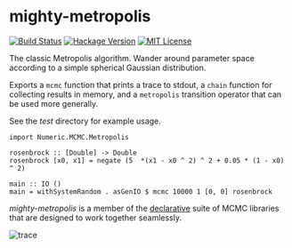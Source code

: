 # mighty-metropolis

[![Build Status](https://secure.travis-ci.org/jtobin/mighty-metropolis.png)](http://travis-ci.org/jtobin/mighty-metropolis)
[![Hackage Version](https://img.shields.io/hackage/v/mighty-metropolis.svg)](http://hackage.haskell.org/package/mighty-metropolis)
[![MIT License](https://img.shields.io/badge/license-MIT-blue.svg)](https://github.com/jtobin/mighty-metropolis/blob/master/LICENSE)

The classic Metropolis algorithm.  Wander around parameter space according to a
simple spherical Gaussian distribution.

Exports a `mcmc` function that prints a trace to stdout, a `chain` function for
collecting results in memory, and a `metropolis` transition operator that can
be used more generally.

See the *test* directory for example usage.

    import Numeric.MCMC.Metropolis

    rosenbrock :: [Double] -> Double
    rosenbrock [x0, x1] = negate (5  *(x1 - x0 ^ 2) ^ 2 + 0.05 * (1 - x0) ^ 2)

    main :: IO ()
    main = withSystemRandom . asGenIO $ mcmc 10000 1 [0, 0] rosenbrock

*mighty-metropolis* is a member of the [declarative][decl] suite of MCMC
libraries that are designed to work together seamlessly.

![trace](https://dl.dropboxusercontent.com/spa/u0s6617yxinm2ca/osecfv_w.png)

[decl]: https://github.com/jtobin/declarative
